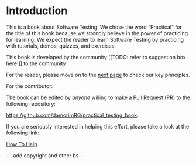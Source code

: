 Introduction
============

This is a book about Software Testing.  We chose the word “Practical”
for the title of this book because we strongly believe in the power of
practicing for learning. We expect the reader to learn Software
Testing by practicing with tutorials, demos, quizzes, and exercises.

This book is developed by the community [[TODO: refer to suggestion
box here!]] to the community

For the reader, please move on to the <a href="principles.html">next page</a> to check our key principles.

For the contributor:

The book can be edited by *anyone* willing to make a Pull Request (PR) to the following repository:

  <a href="https://github.com/damorimRG/practical_testing_book">https://github.com/damorimRG/practical_testing_book</a>.

If you are seriously interested in helping this effort, please take a look at the following link:

  <a href="misc/howtohelp.html">How To Help</a>


---add copyright and other bs---